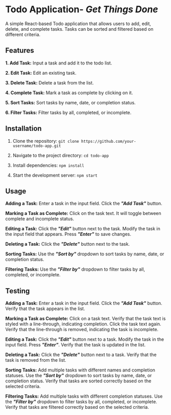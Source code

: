 # Todo Application- _Get Things Done_

A simple React-based Todo application that allows users to add, edit, delete, and complete tasks. Tasks can be sorted and filtered based on different criteria.

## Features

**1. Add Task:** Input a task and add it to the todo list.

**2. Edit Task:** Edit an existing task.

**3. Delete Task:** Delete a task from the list.

**4. Complete Task:** Mark a task as complete by clicking on it.

**5. Sort Tasks:** Sort tasks by name, date, or completion status.

**6. Filter Tasks:** Filter tasks by all, completed, or incomplete.

## Installation

1. Clone the repository:
   `git clone https://github.com/your-username/todo-app.git`

2. Navigate to the project directory: `cd todo-app`

3. Install dependencies: `npm install`

4. Start the development server: `npm start`

## Usage

**Adding a Task:**
Enter a task in the input field.
Click the **_"Add Task"_** button.

**Marking a Task as Complete:**
Click on the task text. It will toggle between complete and incomplete status.

**Editing a Task:**
Click the **_"Edit"_** button next to the task.
Modify the task in the input field that appears.
Press **_"Enter"_** to save changes.

**Deleting a Task:**
Click the **_"Delete"_** button next to the task.

**Sorting Tasks:**
Use the **_"Sort by"_** dropdown to sort tasks by name, date, or completion status.

**Filtering Tasks:**
Use the **_"Filter by"_** dropdown to filter tasks by all, completed, or incomplete.

## Testing

**Adding a Task:**
Enter a task in the input field.
Click the **_"Add Task"_** button.
Verify that the task appears in the list.

**Marking a Task as Complete:**
Click on a task text.
Verify that the task text is styled with a line-through, indicating completion.
Click the task text again.
Verify that the line-through is removed, indicating the task is incomplete.

**Editing a Task:**
Click the **_"Edit"_** button next to a task.
Modify the task in the input field.
Press **_"Enter"_**.
Verify that the task is updated in the list.

**Deleting a Task:**
Click the **_"Delete"_** button next to a task.
Verify that the task is removed from the list.

**Sorting Tasks:**
Add multiple tasks with different names and completion statuses.
Use the **_"Sort by"_** dropdown to sort tasks by name, date, or completion status.
Verify that tasks are sorted correctly based on the selected criteria.

**Filtering Tasks:**
Add multiple tasks with different completion statuses.
Use the **_"Filter by"_** dropdown to filter tasks by all, completed, or incomplete.
Verify that tasks are filtered correctly based on the selected criteria.
